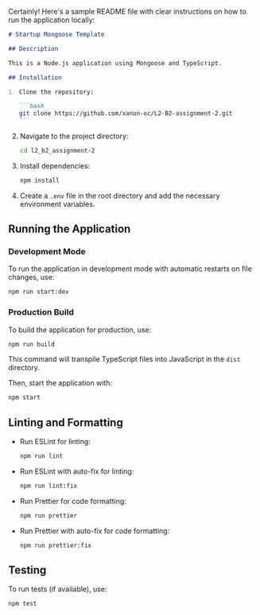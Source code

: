 Certainly! Here's a sample README file with clear instructions on how to run the application locally:

````markdown
# Startup Mongoose Template

## Description

This is a Node.js application using Mongoose and TypeScript.

## Installation

1. Clone the repository:

   ```bash
   git clone https://github.com/xanon-oc/L2-B2-assignment-2.git
   ```
````

2. Navigate to the project directory:

   ```bash
   cd l2_b2_assignment-2
   ```

3. Install dependencies:

   ```bash
   npm install
   ```

4. Create a `.env` file in the root directory and add the necessary environment variables.

## Running the Application

### Development Mode

To run the application in development mode with automatic restarts on file changes, use:

```bash
npm run start:dev
```

### Production Build

To build the application for production, use:

```bash
npm run build
```

This command will transpile TypeScript files into JavaScript in the `dist` directory.

Then, start the application with:

```bash
npm start
```

## Linting and Formatting

- Run ESLint for linting:

  ```bash
  npm run lint
  ```

- Run ESLint with auto-fix for linting:

  ```bash
  npm run lint:fix
  ```

- Run Prettier for code formatting:

  ```bash
  npm run prettier
  ```

- Run Prettier with auto-fix for code formatting:

  ```bash
  npm run prettier:fix
  ```

## Testing

To run tests (if available), use:

```bash
npm test
```

